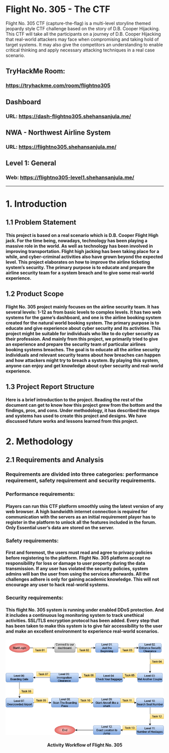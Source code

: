 # Flight No. 305 - The CTF
Flight No. 305 CTF (capture-the-flag) is a multi-level storyline themed jeopardy style CTF challenge based on the story of D.B. Cooper Hijacking. This CTF will take all the participants on a journey of D.B. Cooper Hijacking that real-world attackers may face when compromising and taking hold of target systems. It may also give the competitors an understanding to enable critical thinking and apply necessary attacking techniques in a real case scenario.


## TryHackMe Room:
### https://tryhackme.com/room/flightno305

## Dashboard
### URL: https://dash-flightno305.shehansanjula.me/

## NWA - Northwest Airline System
### URL: https://flightno305.shehansanjula.me/

## Level 1: General
### Web: https://flightno305-level1.shehansanjula.me/
---
# 1.	Introduction

## 1.1	Problem Statement

#### This project is based on a real scenario which is D.B. Cooper Flight High jack. For the time being, nowadays, technology has been playing a massive role in the world. As well as technology has been involved in improving transportation. Flight high jacking has been taking place for a while, and cyber-criminal activities also have grown beyond the expected level. This project elaborates on how to improve the airline ticketing system’s security. The primary purpose is to educate and prepare the airline security team for a system breach and to give some real-world experience.

## 1.2	Product Scope

#### Flight No. 305 project mainly focuses on the airline security team. It has several levels: 1-12 as from basic levels to complex levels. It has two web systems for the game’s dashboard, and one is the airline booking system created for the natural world booking system. The primary purpose is to educate and give experience about cyber security and its activities. This project might be suitable for individuals who like to do cyber security as their profession. And mainly from this project, we primarily tried to give an experience and prepare the security team of particular airlines booking systems breaches. The goal is to educate all the airline security individuals and relevant security teams about how breaches can happen and how attackers might try to breach a system. By playing this system, anyone can enjoy and get knowledge about cyber security and real-world experience.

## 1.3	Project Report Structure

#### Here is a brief introduction to the project. Reading the rest of the document can get to know how this project grew from the bottom and the findings, pros, and cons. Under methodology, it has described the steps and systems has used to create this project and designs. We have discussed future works and lessons learned from this project.

# 2.	Methodology

## 2.1	Requirements and Analysis

### Requirements are divided into three categories: performance requirement, safety requirement and security requirements.

### Performance requirements:
#### Players can run this CTF platform smoothly using the latest version of any web browser. A high bandwidth internet connection is required for communication with the servers as an initial requirement player has to register in the platform to unlock all the features included in the forum. Only Essential user’s data are stored on the server.

### Safety requirements:
#### First and foremost, the users must read and agree to privacy policies before registering to the platform. Flight No. 305 platform accept no responsibility for loss or damage to user property during the data transmission. If any user has violated the security policies, system admins will ban the user from using the services afterwards. All the challenges adhere is only for gaining academic knowledge. This will not encourage any user to hack real-world systems.

### Security requirements:
#### This flight No. 305 system is running under enabled DDoS protection. And it includes a continuous log monitoring system to track unethical activities. SSL/TLS encryption protocol has been added. Every step that has been taken to make this system is to give fair accessibility to the user and make an excellent environment to experience real-world scenarios.

<p align="center"> <img src=https://raw.githubusercontent.com/ShehanSanjula/FlightNo305-CTF-2021/main/Activity%20Workflow.png alt="Activity Workflow of Flight No. 305"/> </p>
<h4 align="center">Activity Workflow of Flight No. 305</h4> 

